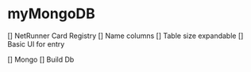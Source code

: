 # myMongoDB

[] NetRunner Card Registry
  [] Name columns
  [] Table size expandable
  [] Basic UI for entry

[] Mongo
  [] Build Db
